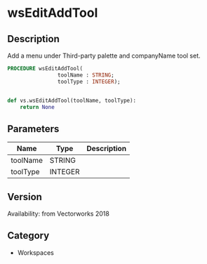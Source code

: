 # wsEditAddTool

## Description
Add a menu under Third-party palette and companyName tool set.

```pascal
PROCEDURE wsEditAddTool(
				toolName : STRING;
				toolType : INTEGER);
```

```python

def vs.wsEditAddTool(toolName, toolType):
    return None
```

## Parameters
|Name|Type|Description|
|---|---|---|
|toolName|STRING||
|toolType|INTEGER||

## Version
Availability: from Vectorworks 2018
## Category
* Workspaces

